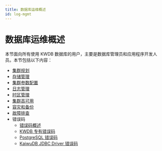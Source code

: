 ```yaml
---
title: 数据库运维概述
id: log-mgmt
---
```


# 数据库运维概述

本节面向所有使用 KWDB 数据库的用户，主要是数据库管理员和应用程序开发人员。本节包括以下内容：

- [集群规划](./cluster-planning.md)
- [存储管理](./storage-mgmt.md)
- [集群参数配置](./cluster-settings-config.md)
- [日志管理](./log-mgmt.md)
- [时区管理](./timezone-mgmt.md)
- [集群高可用](./cluster-ha.md)
- [容灾和备份](./backup-and-restore.md)
- [故障排查](./db-operation-troubleshooting.md)
- 错误码
  - [错误码概述](./error-code/error-code-overview.md)
  - [KWDB 专有错误码](./error-code/error-code-kaiwudb.md)
  - [PostgreSQL 错误码](./error-code/error-code-postgresql.md)
  - [KaiwuDB JDBC Driver 错误码](./error-code/error-code-jdbc-driver.md)
